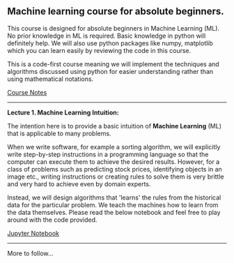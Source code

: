 ## Machine learning course for absolute beginners.

This course is designed for absolute beginners in Machine Learning (ML). No prior knowledge in ML is required. 
Basic knowledge in python will definitely help. We will also use python packages like numpy, matplotlib which you can learn 
easily by reviewing the code in this course.

This is a code-first course meaning we will implement the techniques and algorithms discussed using python for 
easier understanding rather than using mathematical notations. 

[Course Notes](https://github.com/venuraja79/ml-basics/blob/master/readme.md)

---

**Lecture 1. Machine Learning Intuition:**

The intention here is to provide a basic intuition of **Machine Learning** (ML) that is applicable to many problems. 

When we write software, for example a sorting algorithm, we will explicitly write step-by-step instructions in a programming language 
so that the computer can execute them to achieve the desired results. However, for a class of problems such as predicting stock prices, 
identifying objects in an image etc., writing instructions or creating rules to solve them is very brittle and very hard to 
achieve even by domain experts.

Instead, we will design algorithms that 'learns' the rules from the historical data for the particular problem. We teach the 
machines how to learn from the data themselves. Please read the below notebook and feel free to play around with the code provided.

[Jupyter Notebook](https://github.com/venuraja79/ml-basics/blob/master/Machine%20Learning%20Intuition.ipynb)

---
More to follow...
